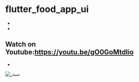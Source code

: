 # flutter_food_app_ui

-
-
Watch on Youtube:https://youtu.be/gO0GoMtdlio
-
-

![سبذر](https://user-images.githubusercontent.com/78899995/177801742-1d6adec3-443d-49ce-9982-ee19476e67cc.jpg)
